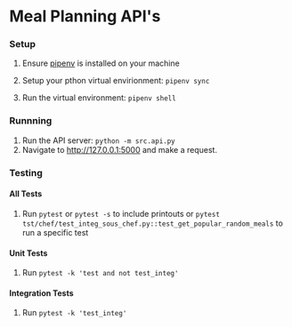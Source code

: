 # Meal Planning API's

### Setup
1. Ensure [pipenv](https://pipenv.pypa.io/en/latest/) is installed on your machine

1. Setup your pthon virtual envirionment:
    `pipenv sync`
1. Run the virtual environment:
    `pipenv shell`

### Runnning

1. Run the API server:
   `python -m src.api.py`
1. Navigate to http://127.0.0.1:5000 and make a request. 

### Testing

#### All Tests
1. Run
   `pytest`
   or
   `pytest -s` to include printouts
   or
   `pytest tst/chef/test_integ_sous_chef.py::test_get_popular_random_meals` to run a specific test

#### Unit Tests

1. Run
   `pytest -k 'test and not test_integ'`

#### Integration Tests

1. Run
    `pytest -k 'test_integ'`